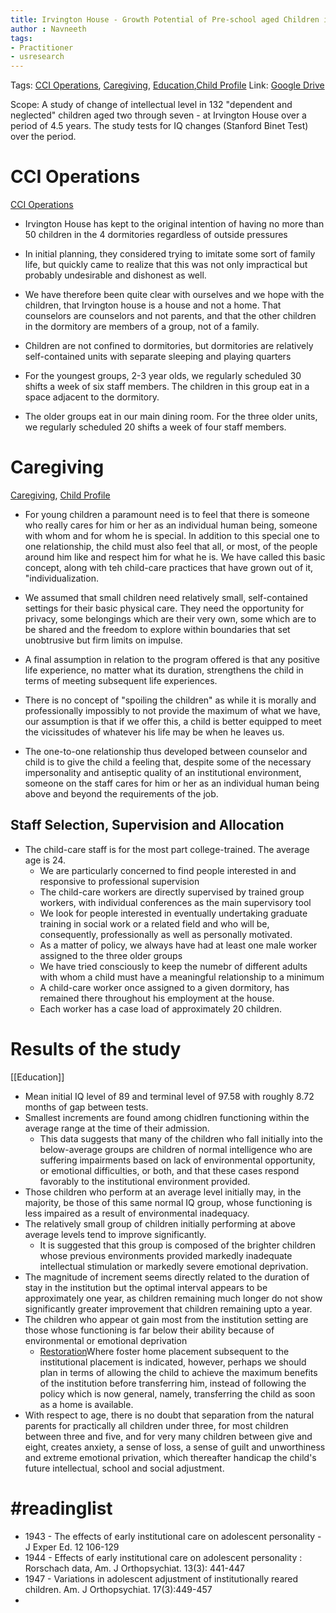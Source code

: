 ```yaml
---
title: Irvington House - Growth Potential of Pre-school aged Children in Institutional Care
author : Navneeth
tags: 
- Practitioner
- usresearch
---
```


Tags: [CCI Operations](CCI%20Operations), [Caregiving](Caregiving), [Education](Education),[Child Profile](Volume%201/Roll%20Ups/Child%20Profile.md)
Link: [Google Drive](https://drive.google.com/file/d/1pENHpcWf9VVSC70AT2ajXwmFHaZKYag9/view?usp=sharing)



Scope: A study of change of intellectual level in 132 "dependent and neglected" children aged two through seven - at Irvington House over a period of 4.5 years. The study tests for IQ changes (Stanford Binet Test) over the period. 

# CCI Operations 
[CCI Operations](CCI%20Operations)

- Irvington House has kept to the original intention of having no more than 50 children in the 4 dormitories regardless of outside pressures
- In initial planning, they considered trying to imitate some sort of family life, but quickly came to realize that this was not only impractical but probably undesirable and dishonest as well. 
- We have therefore been quite clear with ourselves and we hope with the children, that Irvington house is a house and not a home. That counselors are counselors and not parents, and that the other children in the dormitory are members of a group, not of a family. 

- Children are not confined to dormitories, but dormitories are relatively self-contained units with separate sleeping and playing quarters
- For the youngest groups, 2-3 year olds, we regularly scheduled 30 shifts a week of six staff members. The children in this group eat in a space adjacent to the dormitory.
- The older groups eat in our main dining room. For the three older units, we regularly scheduled 20 shifts a week of four staff members. 

# Caregiving
[Caregiving](Caregiving), [ Child Profile](Volume%201/Roll%20Ups/Child%20Profile.md)

- For young children a paramount need is to feel that there is someone who really cares for him or her as an individual human being, someone with whom and for whom he is special. In addition to this special one to one relationship, the child must also feel that all, or most, of the people around him like and respect him for what he is. We have called this basic concept, along with teh child-care practices that have grown out of it, "individualization. 
- We assumed that small children need relatively small, self-contained settings for their basic physical care. They need the opportunity for privacy, some belongings which are their very own, some which are to be shared and the freedom to explore within boundaries that set unobtrusive but firm limits on impulse. 
- A final assumption in relation to the program offered is that any positive life experience, no matter what its duration, strengthens the child in terms of meeting subsequent life experiences. 
- There is no concept of "spoiling the children" as while it is morally and professionally impossibly to not provide the maximum of what we have, our assumption is that if we offer this, a child is better equipped to meet the vicissitudes of whatever his life may be when he leaves us. 

- The one-to-one relationship thus developed between counselor and child is to give the child a feeling that, despite some of the necessary impersonality and antiseptic quality of an institutional environment, someone on the staff cares for him or her as an individual human being above and beyond the requirements of the job. 

## Staff Selection, Supervision and Allocation
- The child-care staff is for the most part college-trained. The average age is 24.
	- We are particularly concerned to find people interested in and responsive to professional supervision
	- The child-care workers are directly supervised by trained group workers, with individual conferences as the main supervisory tool 
	- We look for people interested in eventually undertaking graduate training in social work or a related field and who will be, consequently, professionally as well as personally motivated. 
	- As a matter of policy, we always have had at least one male worker assigned to the three older groups
	- We have tried consciously to keep the numebr of different adults with whom a child must have a meaningful relationship to a minimum
	- A child-care worker once assigned to a given dormitory, has remained there throughout his employment at the house. 
	- Each worker has a case load of approximately 20 children. 
# Results of the study
[[Education]]
- Mean initial IQ level of 89 and terminal level of 97.58 with roughly 8.72 months of gap between tests. 
- Smallest increments are found among chidlren functioning within the average range at the time of their admission. 
	- This data suggests that many of the children who fall initially into the below-average groups are children of normal intelligence who are suffering impairments based on lack of environmental opportunity, or emotional difficulties, or both, and that these cases respond favorably to the institutional environment provided. 
- Those children who perform at an average level initially may, in the majority, be those of this same normal IQ group, whose functioning is less impaired as a result of environmental inadequacy. 
- The relatively small group of children initially performing at above average levels tend to improve significantly. 
	- It is suggested that this group is composed of the brighter children whose previous environments provided markedly inadequate intellectual stimulation or markedly severe emotional deprivation. 
- The magnitude of increment seems directly related to the duration of stay in the institution but the optimal interval appears to be approximately one year, as children remaining much longer do not show significantly greater improvement that children remaining upto a year. 
- The children who appear ot gain most from the institution setting are those whose functioning is far below their ability because of environmental or emotional deprivation 
	- [Restoration](Restoration)Where foster home placement subsequent to the institutional placement is indicated, however, perhaps we should plan in terms of allowing the child to achieve the maximum benefits of the institution before transferring him, instead of following the policy which is now general, namely, transferring the child as soon as a home is available.
- With respect to age, there is no doubt that separation from the natural parents for practically all children under three, for most children between three and five, and for very many children between give and eight, creates anxiety, a sense of loss, a sense of guilt and unworthiness and extreme emotional privation, which thereafter handicap the child's future intellectual, school and social adjustment.  
# #readinglist  

- 1943 - The effects of early institutional care on adolescent personality - J Exper Ed. 12 106-129
- 1944 - Effects of early institutional care on adolescent personality : Rorschach data, Am. J Orthopsychiat. 13(3): 441-447
- 1947 - Variations in adolescent adjustment of institutionally reared children. Am. J Orthopsychiat. 17(3):449-457
- 